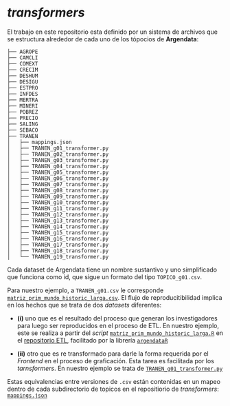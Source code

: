 # _transformers_

El trabajo en este repositorio esta definido por un sistema de archivos que se estructura alrededor de cada uno de los tópocios de **Argendata**:


```
├── AGROPE
├── CAMCLI
├── COMEXT
├── CRECIM
├── DESHUM
├── DESIGU
├── ESTPRO
├── INFDES
├── MERTRA
├── MINERI
├── POBREZ
├── PRECIO
├── SALING
├── SEBACO
├── TRANEN
│   ├── mappings.json
│   ├── TRANEN_g01_transformer.py
│   ├── TRANEN_g02_transformer.py
│   ├── TRANEN_g03_transformer.py
│   ├── TRANEN_g04_transformer.py
│   ├── TRANEN_g05_transformer.py
│   ├── TRANEN_g06_transformer.py
│   ├── TRANEN_g07_transformer.py
│   ├── TRANEN_g08_transformer.py
│   ├── TRANEN_g09_transformer.py
│   ├── TRANEN_g10_transformer.py
│   ├── TRANEN_g11_transformer.py
│   ├── TRANEN_g12_transformer.py
│   ├── TRANEN_g13_transformer.py
│   ├── TRANEN_g14_transformer.py
│   ├── TRANEN_g15_transformer.py
│   ├── TRANEN_g16_transformer.py
│   ├── TRANEN_g17_transformer.py
│   ├── TRANEN_g18_transformer.py
│   └── TRANEN_g19_transformer.py

```
Cada dataset de Argendata tiene un nombre sustantivo y uno simplificado que funciona como id, que sigue un formato del tipo `TOPICO_g01.csv`. 

Para nuestro ejemplo, a `TRANEN_g01.csv` le corresponde [`matriz_prim_mundo_historic_larga.csv`](https://github.com/argendatafundar/data/blob/main/TRANEN/matriz_prim_mundo_historic_larga.csv). El flujo de reproducitibilidad implica en los hechos que se trata de dos _datasets_ diferentes: 

- **(i)** uno que es el resultado del proceso que generan los investigadores para luego ser reproducidos en el proceso de ETL. En nuestro ejemplo, este se realiza a partir del _script_ [`matriz_prim_mundo_historic_larga.R`](https://github.com/argendatafundar/etl/blob/main/scripts/subtopicos/TRANEN/1_matriz_prim_mundo_historic_larga.R)  en el [repositorio ETL](https://github.com/argendatafundar/etl/), facilitado por la librería [`argendataR`](https://github.com/argendatafundar/argendataR/)

- **(ii)** otro que es re transformado para darle la forma requerida por el _Frontend_ en el proceso de graficación. Esta tarea es facilitada por los _tarnsformers_. En nuestro ejemplo se trata de [`TRANEN_g01_transformer.py`](https://github.com/argendatafundar/transformers/blob/main/TRANEN/TRANEN_g01_transformer.py)

Estas equivalencias entre versiones de `.csv` están contenidas en un mapeo dentro de cada subdirectorio de topicos en el repositiorio de _transformers_: [`mappings.json`](https://github.com/argendatafundar/transformers/blob/main/TRANEN/mappings.json#L5)
